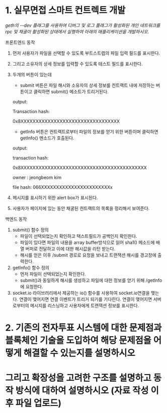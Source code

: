 # 1. 실무면접 스마트 컨트렉트 개발 #
<i>geth의 --dev 플래그를 사용하여 디버그 및 로그 플래그가 활성화된 개인 네트워크를 rpc 및 채굴이 활성화된 상태에서 실행하여 아래의 애플리케이션을 개발하시오. </i>

프론트엔드 동작 
  1. 먼저 사용자가 파일을 선택할 수 있도록 부트스트렙의 파일 입력 필드를 표시한다. 
  2. 그리고 소유자의 상세 정보를 입력할 수 있도록 테스트 필드를 표시한다. 
  3. 두개의 버튼이 있는데 
      - submit 버튼은 파일 해시와 소유자의 상세 정보를 컨트랙트 내에 저장하는 버튼이고 클릭하면 submit() 메소트가 트리거된다. 
      
      output:
        
        Transaction hash:
        
        0x8XXXXXXXXXXXXXXXXXXXXXXXXXXXXXXXXX
      - getInfo 버튼은 컨트랙트로부터 파일의 정보를 얻기 위한 버튼이며 클릭하면 getInfo() 멘소드가 호출된다. 
      
      output:
        
        transaction hash:
        
        0x8XXXXXXXXXXXXXXXXXXXXXXXXXXXXXXXXXXXXXXXXXX
        
        owner : jeongbeom kim 
        
        file hash: 066XXXXXXXXXXXXXXXXXXXXXXXx
  4. 메시지를 표시하기 위한 alert box가 표시된다. 
  5. 사용자가 페이지에 있는 동안 채굴된 컨트랙트의 목록을 정리해서 보여준다. 
  
백엔드 동작 
  1. submit() 함수 정의 
      - 파일이 선택되었는지 확인하고 택스트필드가 공백인지 확인한다. 
      - 파일이 있다면 파일의 내용을 array buffer방식으로 읽어 sha1() 메소드에 배열 버퍼로 전달하고 이에 대한 해시값을 리턴 받는다. 
      - 해시를 얻은 이후 /submit 경로로 요청을 보내고 트랜잭션 해시를 경고창에 출력한다. 
  2. getInfo() 함수 정의 
      - 먼저 파일이 선택되었는지 확인한다. 
      - submit()과 동일하게 해시를 생성하고 파일에 대한 정보를 얻기 위해 /getInfo에 요청한다. 
  3. socket.io 라이브러리에서 제공하는 io() 함수를 사용하여 socket.io연결을 맺는다. 연결이 맺어지면 연결 이벤트가 트리거 되기를 기다린다. 
     연결이 맺어지면 서버로부터의 메시지를 리스닝하고 사용자에게 트랜잭션 정보를 표시한다. 

# 2. 기존의 전자투표 시스템에 대한 문제점과 블록체인 기술을 도입하여 해당 문제점을 어떻게 해결할 수 있는지를 설명하시오 
#    그리고 확장성을 고려한 구조를 설명하고 동작 방식에 대하여 설명하시오 (자료 작성 이후 파일 업로드) 
